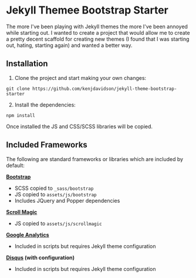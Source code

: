 # Jekyll Themee Bootstrap Starter

The more I've been playing with Jekyll themes the more I've been annoyed while starting out.  I wanted to create a project that would allow me to create a pretty decent scaffold for creating new themes (I found that I was starting out, hating, starting again) and wanted a better way.

## Installation

1. Clone the project and start making your own changes:

`git clone https://github.com/kenjdavidson/jekyll-theme-bootstrap-starter`

2. Install the dependencies:

`npm install`

Once installed the JS and CSS/SCSS libraries will be copied.

## Included Frameworks

The following are standard frameworks or libraries which are included by default:

**[Bootstrap](https://getbootstrap.com)**
- SCSS copied to `_sass/bootstrap`
- JS copied to `assets/js/bootstrap`
- Includes JQuery and Popper dependencies

**[Scroll Magic](https://scrollmagic.io/)**
- JS copied to `assets/js/scrollmagic`

**[Google Analytics](https://analytics.google.com/analytics/web/)**
- Included in scripts but requires Jekyll theme configuration

**[Disqus](https://disqus.com/) (with configuration)**
- Included in scripts but requires Jekyll theme configuration
